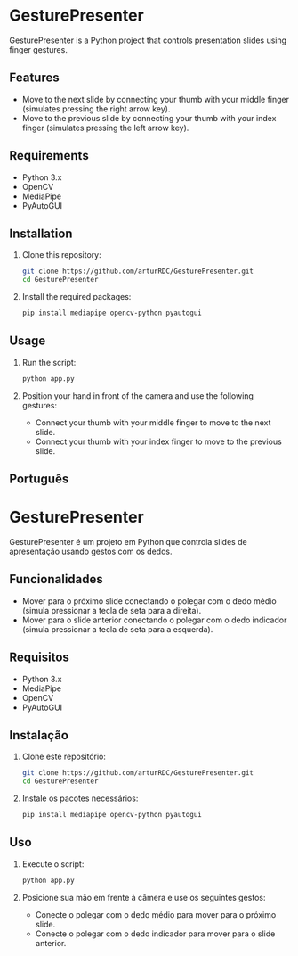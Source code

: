 # GesturePresenter

GesturePresenter is a Python project that controls presentation slides using finger gestures.

## Features

- Move to the next slide by connecting your thumb with your middle finger (simulates pressing the right arrow key).
- Move to the previous slide by connecting your thumb with your index finger (simulates pressing the left arrow key).

## Requirements

- Python 3.x
- OpenCV
- MediaPipe
- PyAutoGUI

## Installation

1. Clone this repository:

   ```sh
   git clone https://github.com/arturRDC/GesturePresenter.git
   cd GesturePresenter
   ```

2. Install the required packages:

   ```sh
   pip install mediapipe opencv-python pyautogui
   ```

## Usage

1. Run the script:

   ```sh
   python app.py
   ```

2. Position your hand in front of the camera and use the following gestures:
   - Connect your thumb with your middle finger to move to the next slide.
   - Connect your thumb with your index finger to move to the previous slide.

## Português

# GesturePresenter

GesturePresenter é um projeto em Python que controla slides de apresentação usando gestos com os dedos.

## Funcionalidades

- Mover para o próximo slide conectando o polegar com o dedo médio (simula pressionar a tecla de seta para a direita).
- Mover para o slide anterior conectando o polegar com o dedo indicador (simula pressionar a tecla de seta para a esquerda).

## Requisitos

- Python 3.x
- MediaPipe
- OpenCV
- PyAutoGUI

## Instalação

1. Clone este repositório:

   ```sh
   git clone https://github.com/arturRDC/GesturePresenter.git
   cd GesturePresenter
   ```

2. Instale os pacotes necessários:

   ```sh
   pip install mediapipe opencv-python pyautogui
   ```

## Uso

1. Execute o script:

   ```sh
   python app.py
   ```

2. Posicione sua mão em frente à câmera e use os seguintes gestos:
   - Conecte o polegar com o dedo médio para mover para o próximo slide.
   - Conecte o polegar com o dedo indicador para mover para o slide anterior.
